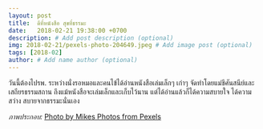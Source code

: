 ```yaml
---
layout: post
title:  ดีที่หนังสือ สุขที่ธรรมะ
date:   2018-02-21 19:38:00 +0700
description: # Add post description (optional)
img: 2018-02-21/pexels-photo-204649.jpeg # Add image post (optional)
tags: [2018-02]
author: # Add name author (optional)
---
```

วันนี้ต้องไปรพ. ระหว่างนั่งรอหมอและคนไข้ได้อ่านหนังสือเล่มเล็กๆ เก่าๆ จัดทำโดยแม่ชีศันสนีย์และเสถียรธรรมสถาน ถึงแม้หนังสือจะเล่มเล็กและเก็บไว้นาน แต่ได้อ่านแล้วก็ได้ความสบายใจ ได้ความสว่าง สบายจากธรรมะนั่นเอง

*ภาพประกอบ:* [Photo by Mikes Photos from Pexels](https://www.pexels.com/photo/adult-ancient-art-asia-204649/)
